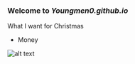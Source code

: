 ### Welcome to *Youngmen0.github.io* 

What I want for Christmas 
- Money


![alt text](https://www.bworldonline.com/wp-content/uploads/2022/03/Peso-currency-640x427.jpg)
